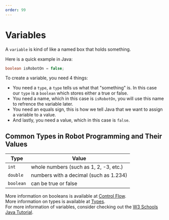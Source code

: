 ```yaml
---
order: 99
---
```

# Variables

A `variable` is kind of like a named box that holds something.

Here is a quick example in Java:
```java
boolean isRobotOn = false;
```
To create a variable, you need 4 things:
* You need a `type`, a `type` tells us what that "something" is. In this case our `type` is a `boolean` which stores either a true or false.
* You need a name, which in this case is `isRobotOn`, you will use this name to refrence the variable later.
* You need an equals sign, this is how we tell Java that we want to assign a variable to a value.
* And lastly, you need a value, which in this case is `false`.

## Common Types in Robot Programming and Their Values

Type | Value
--- | ---
`int` | whole numbers (such as 1, 2, -3, etc.)
`double` | numbers with a decimal (such as 1.234)
`boolean` | can be true or false

More information on booleans is available at [Control Flow](./ControlFlow.md).  
More information on types is available at [Types](./Types.md).  
For more information of variables, consider checking out the [W3 Schools Java Tutorial](https://www.w3schools.com/java/java_variables.asp).